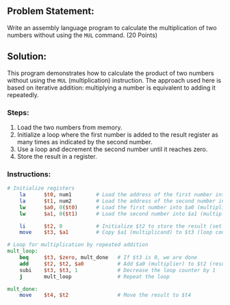 ## Problem Statement:
Write an assembly language program to calculate the multiplication of two numbers without using the `MUL` command. (20 Points)

## Solution:

This program demonstrates how to calculate the product of two numbers without using the `MUL` (multiplication) instruction. The approach used here is based on iterative addition: multiplying a number is equivalent to adding it repeatedly.

### Steps:
1. Load the two numbers from memory.
2. Initialize a loop where the first number is added to the result register as many times as indicated by the second number.
3. Use a loop and decrement the second number until it reaches zero.
4. Store the result in a register.

### Instructions:

```mips
# Initialize registers
    la      $t0, num1        # Load the address of the first number into $t0
    la      $t1, num2        # Load the address of the second number into $t1
    lw      $a0, 0($t0)      # Load the first number into $a0 (multiplier)
    lw      $a1, 0($t1)      # Load the second number into $a1 (multiplicand)

    li      $t2, 0           # Initialize $t2 to store the result (set to 0)
    move    $t3, $a1         # Copy $a1 (multiplicand) to $t3 (loop counter)

# Loop for multiplication by repeated addition
mult_loop:
    beq     $t3, $zero, mult_done   # If $t3 is 0, we are done
    add     $t2, $t2, $a0           # Add $a0 (multiplier) to $t2 (result)
    subi    $t3, $t3, 1             # Decrease the loop counter by 1
    j       mult_loop               # Repeat the loop

mult_done:
    move    $t4, $t2                # Move the result to $t4
```
